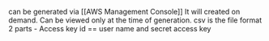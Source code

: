 can be generated via [[AWS Management Console]]
It will created on demand. Can be viewed only at the time of generation. 
csv is the file format
2 parts - Access key id  == user name
and secret access key


